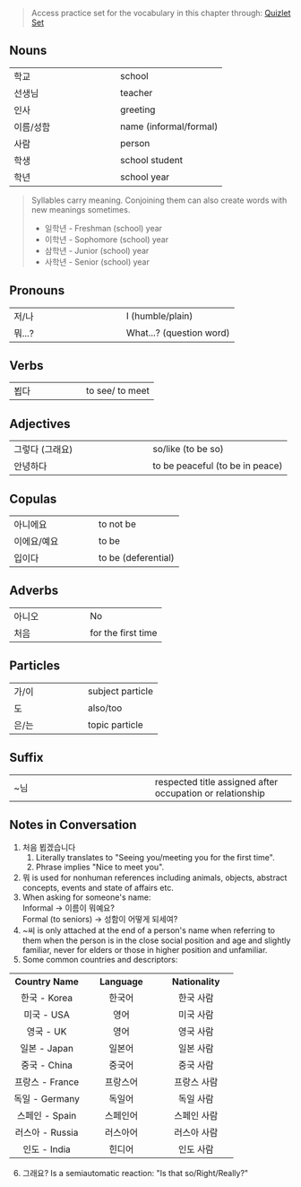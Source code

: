 
> Access practice set for the vocabulary in this chapter through: [Quizlet Set](https://quizlet.com/_8c4pbc?x=1jqt&i=9v8a5)

## Nouns

<table width="100%">
    <tr style ='border: 1px'>
        <td width="50%" style ='border: 0px'> 학교 </td>
        <td width="50%" style ='border: 0px'> school </td>
    </tr>
    <tr>
        <td width="50%" style ='border: 0px'> 선생님 </td>
        <td width="50%" style ='border: 0px'> teacher </td>
    </tr>
    <tr>
        <td width="50%" style ='border: 0px'> 인사 </td>
        <td width="50%" style ='border: 0px'> greeting </td>
    </tr>
    <tr>
        <td width="50%" style ='border: 0px'> 이름/성함 </td>
        <td width="50%" style ='border: 0px'> name (informal/formal) </td>
    </tr>
    <tr>
        <td width="50%" style ='border: 0px'> 사람 </td>
        <td width="50%" style ='border: 0px'> person </td>
    </tr>
    <tr>
        <td width="50%" style ='border: 0px'> 학생 </td>
        <td width="50%" style ='border: 0px'> school student </td>
    </tr>
    <tr>
        <td width="50%" style ='border: 0px'> 학년 </td>
        <td width="50%" style ='border: 0px'> school year </td>
    </tr>
</table>

> Syllables carry meaning. Conjoining them can also create words with new meanings sometimes.  
> - 일학년 - Freshman (school) year
> - 이학년 - Sophomore (school) year
> - 삼학년 - Junior (school) year
> - 사학년 - Senior (school) year

## Pronouns

<table width="100%">
    <tr style ='border: 1px'>
        <td width="50%" style ='border: 0px'> 저/나 </td>
        <td width="50%" style ='border: 0px'> I (humble/plain) </td>
    </tr>
    <tr>
        <td width="50%" style ='border: 0px'> 뭐...? </td>
        <td width="50%" style ='border: 0px'> What...? (question word) </td>
    </tr>
</table>

## Verbs

<table width="100%">
    <tr style ='border: 1px'>
        <td width="50%" style ='border: 0px'> 뵙다 </td>
        <td width="50%" style ='border: 0px'> to see/ to meet</td>
    </tr>
</table>

## Adjectives

<table width="100%">
    <tr style ='border: 1px'>
        <td width="50%" style ='border: 0px'> 그렇다 (그래요) </td>
        <td width="50%" style ='border: 0px'> so/like (to be so)</td>
    </tr>
    <tr style ='border: 1px'>
        <td width="50%" style ='border: 0px'> 안녕하다 </td>
        <td width="50%" style ='border: 0px'> to be peaceful (to be in peace) </td>
    </tr>
</table>

## Copulas

<table width="100%">
    <tr style ='border: 1px'>
        <td width="50%" style ='border: 0px'> 아니에요 </td>
        <td width="50%" style ='border: 0px'> to not be </td>
    </tr>
    <tr style ='border: 1px'>
        <td width="50%" style ='border: 0px'> 이에요/예요 </td>
        <td width="50%" style ='border: 0px'> to be </td>
    </tr>
    <tr style ='border: 1px'>
        <td width="50%" style ='border: 0px'> 입이다 </td>
        <td width="50%" style ='border: 0px'> to be (deferential) </td>
    </tr>
</table>

## Adverbs

<table width="100%">
    <tr style ='border: 1px'>
        <td width="50%" style ='border: 0px'> 아니오 </td>
        <td width="50%" style ='border: 0px'> No </td>
    </tr>
    <tr style ='border: 1px'>
        <td width="50%" style ='border: 0px'> 처음 </td>
        <td width="50%" style ='border: 0px'> for the first time </td>
    </tr>
</table>

## Particles

<table width="100%">
    <tr style ='border: 1px'>
        <td width="50%" style ='border: 0px'> 가/이 </td>
        <td width="50%" style ='border: 0px'> subject particle </td>
    </tr>
    <tr style ='border: 1px'>
        <td width="50%" style ='border: 0px'> 도 </td>
        <td width="50%" style ='border: 0px'> also/too </td>
    </tr>
    <tr style ='border: 1px'>
        <td width="50%" style ='border: 0px'> 은/는 </td>
        <td width="50%" style ='border: 0px'> topic particle </td>
    </tr>
</table>

## Suffix

<table width="100%">
    <tr style ='border: 1px'>
        <td width="50%" style ='border: 0px'> ~님 </td>
        <td width="50%" style ='border: 0px'> respected title assigned after occupation or relationship </td>
    </tr>
</table>

## Notes in Conversation

 1. 처음 뵙겠습니다
    1. Literally translates to "Seeing you/meeting you for the first time".
    2. Phrase implies "Nice to meet you".
 2. 뭐 is used for nonhuman references including animals, objects, abstract concepts, events and state of affairs etc.
 3. When asking for someone's name:  
    Informal $\rightarrow$ 이름이 뭐예요?   
    Formal (to seniors) $\rightarrow$ 성함이 어떻게 되세여?
 4. ~씨 is only attached at the end of a person's name when referring to them when the person is in the close social position and age and slightly familiar, never for elders or those in higher position and unfamiliar.
 5. Some common countries and descriptors:  
<table width="100%">
    <tr style ='border: 1px'>
        <th width="33.3%" style ='border: 0px; text-align: center'> Country Name </th>
        <th width="33.3%" style ='border: 0px; text-align: center'> Language </th>
        <th width="33.3%" style ='border: 0px; text-align: center'> Nationality </th>
    </tr>
    <tr style ='border: 1px'>
        <td width="33.3%" style ='border: 0px; text-align: center'> 한국 - Korea </td>
        <td width="33.3%" style ='border: 0px; text-align: center'> 한국어 </td>
        <td width="33.3%" style ='border: 0px; text-align: center'> 한국 사람 </td>
    </tr>
    <tr style ='border: 1px'>
        <td width="33.3%" style ='border: 0px; text-align: center'> 미국 - USA </td>
        <td width="33.3%" style ='border: 0px; text-align: center'> 영어 </td>
        <td width="33.3%" style ='border: 0px; text-align: center'> 미국 사람 </td>
    </tr>
    <tr style ='border: 1px'>
        <td width="33.3%" style ='border: 0px; text-align: center'> 영국 - UK </td>
        <td width="33.3%" style ='border: 0px; text-align: center'> 영어 </td>
        <td width="33.3%" style ='border: 0px; text-align: center'> 영국 사람 </td>
    </tr>
    <tr style ='border: 1px'>
        <td width="33.3%" style ='border: 0px; text-align: center'> 일본 - Japan </td>
        <td width="33.3%" style ='border: 0px; text-align: center'> 일본어 </td>
        <td width="33.3%" style ='border: 0px; text-align: center'> 일본 사람 </td>
    </tr>
    <tr style ='border: 1px'>
        <td width="33.3%" style ='border: 0px; text-align: center'> 중국 - China </td>
        <td width="33.3%" style ='border: 0px; text-align: center'> 중국어 </td>
        <td width="33.3%" style ='border: 0px; text-align: center'> 중국 사람 </td>
    </tr>
    <tr style ='border: 1px'>
        <td width="33.3%" style ='border: 0px; text-align: center'> 프랑스 - France </td>
        <td width="33.3%" style ='border: 0px; text-align: center'> 프랑스어 </td>
        <td width="33.3%" style ='border: 0px; text-align: center'> 프랑스 사람 </td>
    </tr>
    <tr style ='border: 1px'>
        <td width="33.3%" style ='border: 0px; text-align: center'> 독일 - Germany </td>
        <td width="33.3%" style ='border: 0px; text-align: center'> 독일어 </td>
        <td width="33.3%" style ='border: 0px; text-align: center'> 독일 사람 </td>
    </tr>
    <tr style ='border: 1px'>
        <td width="33.3%" style ='border: 0px; text-align: center'> 스페인 - Spain </td>
        <td width="33.3%" style ='border: 0px; text-align: center'> 스페인어 </td>
        <td width="33.3%" style ='border: 0px; text-align: center'> 스페인 사람 </td>
    </tr>
    <tr style ='border: 1px'>
        <td width="33.3%" style ='border: 0px; text-align: center'> 러스아 - Russia </td>
        <td width="33.3%" style ='border: 0px; text-align: center'> 러스아어 </td>
        <td width="33.3%" style ='border: 0px; text-align: center'> 러스아 사람 </td>
    </tr>
    <tr style ='border: 1px'>
        <td width="33.3%" style ='border: 0px; text-align: center'> 인도 - India </td>
        <td width="33.3%" style ='border: 0px; text-align: center'> 힌디어 </td>
        <td width="33.3%" style ='border: 0px; text-align: center'> 인도 사람 </td>
    </tr>
</table>

 6. 그래요? Is a semiautomatic reaction: "Is that so/Right/Really?"

